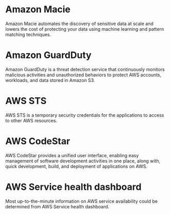 # Amazon Macie

Amazon Macie automates the discovery of sensitive data at scale and lowers the cost of protecting your data using machine learning and pattern matching techniques.

# Amazon GuardDuty

Amazon GuardDuty is a threat detection service that continuously monitors malicious activities and unauthorized behaviors to protect AWS accounts, workloads, and data stored in Amazon S3.

# AWS STS

AWS STS is a temporary security credentials for the applications to access to other AWS resources.

# AWS CodeStar

AWS CodeStar provides a unified user interface, enabling easy management of software development activities in one place, along with, quick development, build, and deployment of applications on AWS.

# AWS Service health dashboard

Most up-to-the-minute information on AWS service availability could be determined from AWS Service health dashboard.
